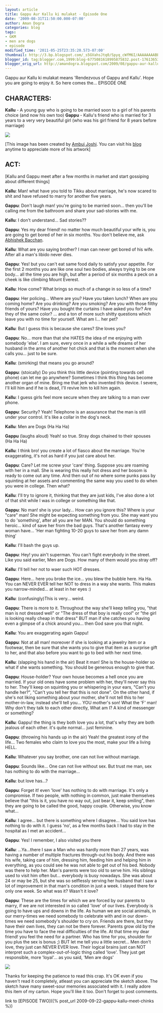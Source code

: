 ```yaml
---
layout: article
title: Gappu Aur Kallu ki mulakat - Episode One
date: '2009-08-31T11:50:00.000-07:00'
author: Aman Dogra
categories: blog
tags:
- GKM
- men are dogs
- episode
modified_time: '2011-05-25T23:35:20.573-07:00'
thumbnail: http://3.bp.blogspot.com/_s5GVahsJtq0/Spyq_cWfM6I/AAAAAAAABEM/p9jmOIAoNhk/s72-c/GappuNkallu.jpg
blogger_id: tag:blogger.com,1999:blog-6775081618995875832.post-1761365347556011536
blogger_orig_url: http://amandogra.blogspot.com/2009/08/gappu-aur-kallu-ki-mulakat-episode-one.html
---
```


Gappu aur Kallu ki mulakat means 'Rendezvous of Gappu and Kallu'. Hope you are going to enjoy it.
So here comes the... EPISODE ONE
<!--more-->

## CHARACTERS:
**Kallu** - A young guy who is going to be married soon to a girl of his
parents choice (and now his own too)
**Gappu** - Kallu's friend who is married for 3 years to a very very
beautiful girl (who was his girl friend for 8 years before marriage)

[![](http://3.bp.blogspot.com/_s5GVahsJtq0/Spyq_cWfM6I/AAAAAAAABEM/p9jmOIAoNhk/s320/GappuNkallu.jpg)](http://3.bp.blogspot.com/_s5GVahsJtq0/Spyq_cWfM6I/AAAAAAAABEM/p9jmOIAoNhk/s1600-h/GappuNkallu.jpg)

\[This image has been created by [Ambuj Joshi](http://www.ambujjoshi.blogspot.com/). You can visit his [blog](http://www.ambujjoshi.blogspot.com/) anytime to appreciate more
of his artwork\]

## ACT:
\[Kallu and Gappu meet after a few months in market and start gossiping
about different things\]

**Kallu**: Man! what have you told to Tikku about marriage, he's now scared
to shit and have refused to marry for another five years.

**Gappu**: Don't laugh man! you're going to be married soon... then you'll
be calling me from the bathroom and share your sad-stories with me.

**Kallu**: I don't understand... Sad stories??

**Gappu**: Yes my dear friend! no matter how much beautiful your wife is,
you are going to get bored of her in six months. You don't believe me,
ask [Abhishek Bacchan](http://en.wikipedia.org/wiki/Abhishek_Bacchan).

**Kallu**: What are you saying brother? I man can never get bored of his
wife. After all a man's libido never dies.

**Gappu**: Yes! but you can't eat same food daily to satisfy your appetite.
For the first 2 months you are like one soul two bodies, always trying
to be one body... all the time you are high, but after a period of six
months a peck on a cheek is like climbing Mount Everest.

**Kallu**: How come? What brings so much of a change in so less of a time?

**Gappu**: Her policing... Where are you? Have you taken lunch? When are you
coming home? Are you drinking? Are you smoking? Are you with those
filthy friends of yours? Have you bought the curtains I have asked you
for? Are they of the same color? ... and a ton of more such shitty
questions which leave you with no time for yourself. What am I... her
pet?

**Kallu**: But I guess this is because she cares? She loves you?

**Gappu**: No... more than that she HATES the idea of me enjoying with
somebody 'else'. I am sure, every once in a while a wife dreams of her
husband in the arms of another hot chick and that is the moment when she
calls you... just to be sure.

**Kallu**: (smirking) that means you go around?

**Gappu**: (stoically) Do you think this little device (pointing towards
cell phone) can let me go anywhere? Sometimes I think this thing has
become another organ of mine. Bring me that jerk who invented this
device. I severe, I'll kill him and if he is dead, I'll revive him to
kill him again.

**Kallu**: I guess girls feel more secure when they are talking to a man
over phone.

**Gappu**: Security? Yeah! Telephone is an assurance that the man is still
under your control. It's like a collar in the dog's neck.

**Kallu**: Men are Dogs (Ha Ha Ha)

**Gappu** (laughs aloud) Yeah! so true. Stray dogs chained to their spouses
(Ha Ha Ha)

**Kallu**: I think bro! you create a lot of fiasco about the marriage.
You're exaggerating, it's not as hard if you just care about her.

**Gappu**: Care? Let me screw your 'care' thing. Suppose you are roaming
with her in a mall. She is wearing this really hot dress and her bosom
is ready to come out any time. And then out of no where some punks pass
by squinting at her assets and commenting the same way you used to do
when you were in college. Then what?

**Kallu**: I'll try to ignore it, thinking that they are just kids, I've
also done a lot of that shit while I was in college or something like
that.

**Gappu**: No man! she is your lady... How can you ignore this? Where is
your "care" man! She might be expecting something from you. She may want
you to do 'something', after all you are her MAN. You should do
something heroic... kind of save her from the bad guys. That's another
fantasy every woman have... 'Her man fighting 10-20 guys to save her
from any damn thing'

**Kallu**: I'll bash the guys up.

**Gappu**: Hey! you ain't superman. You can't fight everybody in the street.
Like you said earlier, Men are Dogs. How many of them would you stray
off?

**Kallu**: I'll tell her not to waer such HOT dresses.

**Gappu**: Here... here you broke the ice... you blew the bubble here. Ha
Ha. You can NEVER EVER tell her NOT to dress in a way she wants. This
makes you narrow-minded... at least in her eyes :)

**Kallu**: (confusingly)This is very... weird.

**Gappu**: There is more to it. Throughout the way she'll keep telling you,
"that man is not dressed well" or "The dress of that boy is really cool"
or "the girl is looking really cheap in that dress" BUT man if she
catches you having even a glimpse of a chick around you... then God save
you that night.

**Kallu**: You are exaggerating again Gappu!

**Gappu**: Not at all man! moreover if she is looking at a jewelry item or a
footwear, then be sure that she wants you to give that item as a
surprise gift to her, and that also before you want to go to bed with
her next time.

**Kallu**: (slapping his hand in the air) Beat it man! She is the
house-holder so what if she wants something. You should be generous
enough to give that.

**Gappu**: House-holder? Your own house becomes a hell once you are married.
If your old ones have some problem with her, they'll never say this to
her. They'll keep on squinting you or whispering in your ears, "Can't
you handle her?", "Can't you tell her that this is not done". On the
other hand, if she's not liking something about your mother, she'll not
tell this to her mother-in-law, instead she'll tell you... YOU mother's
son! What the 'F' man! Why don't they talk to each other directly, What
am I? A kind of messenger or something?

**Kallu**: Gappu! the thing is they both love you a lot, that's why they are
both jealous of each other. it's quite normal... just feminine.

**Gappu**: (throwing his hands up in the air) Yeah! the greatest irony of
the life... Two females who claim to love you the most, make your life a
living HELL.

**Kallu**: Whatever you say brother, one can not live without marriage.

**Gappu**: Sounds like... One can not live without sex. But trust me man,
sex has nothing to do with the marriage...

**Kallu**: but love has...?

**Gappu**: Forget it! even 'love' has nothing to do with marriage. It's only
a compromise. If two people, with nothing in common, just make
themselves believe that "this is it, you have no way out, just bear it,
keep smiling", then they are going to be called the good, happy couple.
Otherwise, you know what...

**Kallu**: I agree... but there is something where I disagree... You said
love has nothing to do with it. I guess 'no', as a few months back I had
to stay in the hospital as I met an accident...

**Gappu**: Yes! I remember, I also visited you there

**Kallu**: ...Ya...there I saw a Man who was hardly more than 27 years, was
having a number of multiple fractures through-out his body. And there
was his wife, taking care of him, dressing him, feeding him and helping
him in everything, as you could see he was not able to get out of his
bed. Nobody was there to help her. Man's parents were too old to serve
him. His siblings used to visit him often but... everybody is busy
nowadays. She was about 24 or may be 25, but she was so selflessly
serving her husband that I saw a lot of improvement in that man's
condition in just a week. I stayed there for only one week. So what was
it? Wasn't it love?

**Gappu**: These are the times for which we are forced by our parents to
marry, if we are not interested in so called 'love' of our lives.
Everybody is going to have ups and downs in the life. As human we are
social animals, in our merry-times we need somebody to celebrate with
and in our down-times we need somebody's shoulder to cry on. Friends are
there, but they have their own lives, they can not be there forever.
Parents grow old by the time you have to face the real difficulties of
the life. At that time my dear friend! you feel the need for a partner.
Who has time for you, shoulder for you plus the sex is bonus ;)
BUT
let me tell you a little secret... Men don't love, they just can NEVER
EVER love. Their logical brains just can NOT interpret such a
complex-out-of-logic thing called 'love'. They just get responsible,
more 'loyal'... as you said, 'Men are dogs'

[![](http://3.bp.blogspot.com/_s5GVahsJtq0/SpwjfTvX5gI/AAAAAAAABEA/qXSdJNJSmKI/s320/MonkeyBusiness.jpg)](http://3.bp.blogspot.com/_s5GVahsJtq0/SpwjfTvX5gI/AAAAAAAABEA/qXSdJNJSmKI/s1600-h/MonkeyBusiness.jpg)

Thanks for keeping the patience to read this crap. It's OK even if you haven't
read it completely, atleast you can appreciate the sketch above. The
sketch have many sweet-sour memories associated with it. I really adore
this item of my carton. Hope you'll like it too. Don't forget to post
comments.

link to [EPISODE TWO]({% post_url 2009-09-22-gappu-kallu-meet-chinks %})
